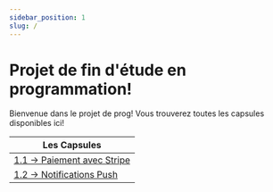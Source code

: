 ```yaml
---
sidebar_position: 1
slug: /
---
```


# Projet de fin d'étude en programmation!

<Row>

<Column>

Bienvenue dans le projet de prog! Vous trouverez toutes les capsules disponibles ici!

</Column>

</Row>

| **Les Capsules**                                      |
| ----------------------------------------------------- |
| [1.1 → Paiement avec Stripe](courantes/paiement)      |
| [1.2 → Notifications Push](courantes/notifications)   |